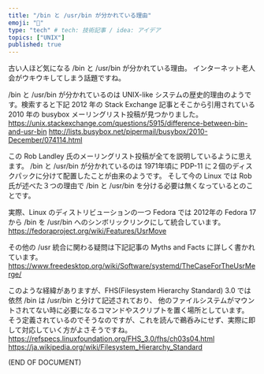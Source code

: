 ```yaml
---
title: "/bin と /usr/bin が分かれている理由"
emoji: "👴"
type: "tech" # tech: 技術記事 / idea: アイデア
topics: ["UNIX"]
published: true
---
```

古い人ほど気になる /bin と /usr/bin が分かれている理由。
インターネット老人会がウキウキしてしまう話題ですね。

/bin と /usr/bin が分かれているのは UNIX-like システムの歴史的理由のようです。検索すると下記 2012 年の Stack Exchange 記事とそこから引用されている 2010 年の busybox メーリングリスト投稿が見つかりました。
https://unix.stackexchange.com/questions/5915/difference-between-bin-and-usr-bin
http://lists.busybox.net/pipermail/busybox/2010-December/074114.html

この Rob Landley 氏のメーリングリスト投稿が全てを説明しているように思えます。
/bin と /usr/bin が分かれているのは 1971年頃に PDP-11 に２個のディスクパックに分けて配置したことが由来のようです。 そして今の Linux では Rob 氏が述べた３つの理由で /bin と /usr/bin を分ける必要は無くなっているとのことです。

実際、Linux のディストリビューションの一つ Fedora では 2012年の Fedora 17 から /bin を /usr/bin へのシンボリックリンクにして統合しています。
https://fedoraproject.org/wiki/Features/UsrMove

その他の /usr 統合に関わる疑問は下記記事の Myths and Facts に詳しく書かれています。
https://www.freedesktop.org/wiki/Software/systemd/TheCaseForTheUsrMerge/


このような経緯がありますが、FHS(Filesystem Hierarchy Standard) 3.0 では依然 /bin は /usr/bin と分けて記述されており、 他のファイルシステムがマウントされてない時に必要になるコマンドやスクリプトを置く場所としています。
そう定義されているのでそうなのですが、これを読んで鵜呑みにせず、実際に即して対応していく方がよさそうですね。
https://refspecs.linuxfoundation.org/FHS_3.0/fhs/ch03s04.html
https://ja.wikipedia.org/wiki/Filesystem_Hierarchy_Standard

(END OF DOCUMENT)
